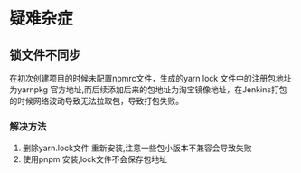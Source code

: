 # 疑难杂症

## 锁文件不同步

在初次创建项目的时候未配置npmrc文件，生成的yarn lock 文件中的注册包地址为yarnpkg 官方地址,而后续添加后来的包地址为淘宝镜像地址，在Jenkins打包的时候网络波动导致无法拉取包，导致打包失败。

### 解决方法

1. 删除yarn.lock文件 重新安装,注意一些包小版本不兼容会导致失败
2. 使用pnpm 安装,lock文件不会保存包地址